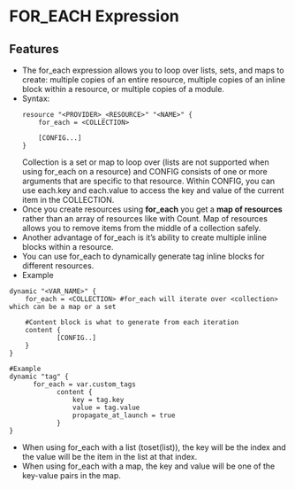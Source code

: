 # FOR_EACH Expression
## Features
* The for_each expression allows you to loop over lists, sets, and maps to create: multiple copies of an entire resource, multiple copies of an inline block within a resource, or multiple copies of a module.
* Syntax:
    ```
    resource "<PROVIDER>_<RESOURCE>" "<NAME>" {
        for_each = <COLLECTION>

        [CONFIG...]
    }
    ```
    Collection is a set or map to loop over (lists are not supported when using for_each on a resource) and CONFIG consists of one or more arguments that are specific to that resource. Within CONFIG, you can use each.key and each.value to access the key and value of the current item in the COLLECTION.
* Once you create resources using **for_each** you get a **map of resources** rather than an array of resources like with Count. Map of resources allows you to remove items from the middle of a collection safely.
* Another advantage of for_each is it’s ability to create multiple inline blocks within a resource.
* You can use for_each to dynamically generate tag inline blocks for different resources.
* Example
```
dynamic "<VAR_NAME>" {
    for_each = <COLLECTION> #for_each will iterate over <collection> which can be a map or a set
	
    #Content block is what to generate from each iteration
    content {
    	    [CONFIG..]
    }
}

#Example
dynamic "tag" {
      for_each = var.custom_tags
			content {
				key = tag.key
			    value = tag.value
                propagate_at_launch = true
		    } 
}
```
* When using for_each with a list (toset(list)), the key will be the index and the value will be the item in the list at that index.
* When using for_each with a map, the key and value will be one of the key-value pairs in the map.
